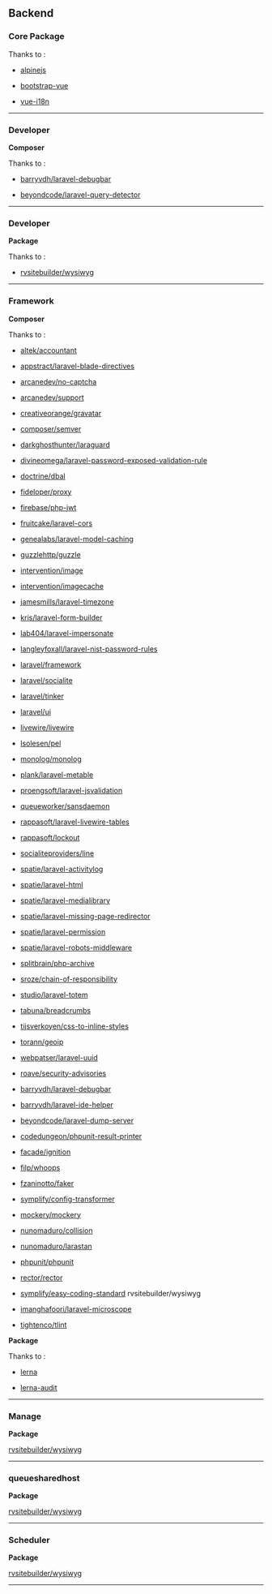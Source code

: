 ## Backend

### Core Package

Thanks to :

- [alpinejs](https://www.npmjs.com/package/alpinejs)

- [bootstrap-vue](https://www.npmjs.com/package/bootstrap-vue)

- [vue-i18n](https://www.npmjs.com/package/vue-i18n)

----------------------------------------------------------------------------------------

### Developer

**Composer**

Thanks to :

- [barryvdh/laravel-debugbar](https://packagist.org/packages/barryvdh/laravel-debugbar)

- [beyondcode/laravel-query-detector](https://packagist.org/packages/beyondcode/laravel-query-detector)

----------------------------------------------------------------------------------------

### Developer

**Package**

Thanks to : 

- [rvsitebuilder/wysiwyg](https://www.npmjs.com/package/rvsitebuilder/wysiwyg)

----------------------------------------------------------------------------------------

### Framework

**Composer**

Thanks to :

- [altek/accountant](https://packagist.org/packages/altek/accountant)

- [appstract/laravel-blade-directives](https://packagist.org/packages/appstract/laravel-blade-directives)

- [arcanedev/no-captcha](https://packagist.org/packages/arcanedev/no-captcha)

- [arcanedev/support](https://packagist.org/packages/arcanedev/support)

- [creativeorange/gravatar](https://packagist.org/packages/creativeorange/gravatar)

- [composer/semver](https://packagist.org/packages/composer/semver)

- [darkghosthunter/laraguard](https://packagist.org/packages/darkghosthunter/laraguard)

- [divineomega/laravel-password-exposed-validation-rule](https://packagist.org/packages/divineomega/laravel-password-exposed-validation-rule)

- [doctrine/dbal](https://packagist.org/packages/doctrine/dbal)

- [fideloper/proxy](https://packagist.org/packages/fideloper/proxy)

- [firebase/php-jwt](https://packagist.org/packages/firebase/php-jwt)

- [fruitcake/laravel-cors](https://packagist.org/packages/fruitcake/laravel-cors)

- [genealabs/laravel-model-caching](https://packagist.org/packages/genealabs/laravel-model-caching)

- [guzzlehttp/guzzle](https://packagist.org/packages/guzzlehttp/guzzle)

- [intervention/image](https://packagist.org/packages/intervention/image)

- [intervention/imagecache](https://packagist.org/packages/intervention/imagecache)

- [jamesmills/laravel-timezone](https://packagist.org/packages/jamesmills/laravel-timezone)

- [kris/laravel-form-builder](https://packagist.org/packages/kris/laravel-form-builder)

- [lab404/laravel-impersonate](https://packagist.org/packages/lab404/laravel-impersonate)

- [langleyfoxall/laravel-nist-password-rules](https://packagist.org/packages/langleyfoxall/laravel-nist-password-rules)

- [laravel/framework](https://packagist.org/packages/laravel/framework)

- [laravel/socialite](https://packagist.org/packages/laravel/socialite)

- [laravel/tinker](https://packagist.org/packages/laravel/tinker)

- [laravel/ui](https://packagist.org/packages/laravel/ui)

- [livewire/livewire](https://packagist.org/packages/livewire/livewire)

- [lsolesen/pel](https://packagist.org/packages/lsolesen/pel)

- [monolog/monolog](https://packagist.org/packages/monolog/monolog)

- [plank/laravel-metable](https://packagist.org/packages/plank/laravel-metable)

- [proengsoft/laravel-jsvalidation](https://packagist.org/packages/proengsoft/laravel-jsvalidation)

- [queueworker/sansdaemon](https://packagist.org/packages/queueworker/sansdaemon)

- [rappasoft/laravel-livewire-tables](https://packagist.org/packages/rappasoft/laravel-livewire-tables)

- [rappasoft/lockout](https://packagist.org/packages/rappasoft/lockout)

- [socialiteproviders/line](https://packagist.org/packages/socialiteproviders/line)

- [spatie/laravel-activitylog](https://packagist.org/packages/spatie/laravel-activitylog)

- [spatie/laravel-html](https://packagist.org/packages/spatie/laravel-html)

- [spatie/laravel-medialibrary](https://packagist.org/packages/spatie/laravel-medialibrary)

- [spatie/laravel-missing-page-redirector](https://packagist.org/packages/spatie/laravel-missing-page-redirector)

- [spatie/laravel-permission](https://packagist.org/packages/spatie/laravel-permission)

- [spatie/laravel-robots-middleware](https://packagist.org/packages/spatie/laravel-robots-middleware)

- [splitbrain/php-archive](https://packagist.org/packages/splitbrain/php-archive)

- [sroze/chain-of-responsibility](https://packagist.org/packages/sroze/chain-of-responsibility)

- [studio/laravel-totem](https://packagist.org/packages/studio/laravel-totem)

- [tabuna/breadcrumbs](https://packagist.org/packages/tabuna/breadcrumbs)

- [tijsverkoyen/css-to-inline-styles](https://packagist.org/packages/tijsverkoyen/css-to-inline-styles)

- [torann/geoip](https://packagist.org/packages/torann/geoip)

- [webpatser/laravel-uuid](https://packagist.org/packages/webpatser/laravel-uuid)

- [roave/security-advisories](https://packagist.org/packages/roave/security-advisories)

- [barryvdh/laravel-debugbar](https://packagist.org/packages/barryvdh/laravel-debugbar)

- [barryvdh/laravel-ide-helper](https://packagist.org/packages/barryvdh/laravel-ide-helper)

- [beyondcode/laravel-dump-server](https://packagist.org/packages/beyondcode/laravel-dump-server)

- [codedungeon/phpunit-result-printer](https://packagist.org/packages/codedungeon/phpunit-result-printer)

- [facade/ignition](https://packagist.org/packages/facade/ignition)

- [filp/whoops](https://packagist.org/packages/filp/whoops)

- [fzaninotto/faker](https://packagist.org/packages/fzaninotto/faker)

- [symplify/config-transformer](https://packagist.org/packages/symplify/config-transformer)

- [mockery/mockery](https://packagist.org/packages/mockery/mockery)

- [nunomaduro/collision](https://packagist.org/packages/nunomaduro/collision)

- [nunomaduro/larastan](https://packagist.org/packages/nunomaduro/larastan)

- [phpunit/phpunit](https://packagist.org/packages/phpunit/phpunit)

- [rector/rector](https://packagist.org/packages/rector/rector)

- [symplify/easy-coding-standard](https://packagist.org/packages/symplify/easy-coding-standard)
rvsitebuilder/wysiwyg

- [imanghafoori/laravel-microscope](https://packagist.org/packages/imanghafoori/laravel-microscope)

- [tightenco/tlint](https://packagist.org/packages/tightenco/tlint)

**Package**

Thanks to :

- [lerna](https://www.npmjs.com/package/lerna)

- [lerna-audit](https://www.npmjs.com/package/lerna-audit)

----------------------------------------------------------------------------------------

### Manage

**Package**

[rvsitebuilder/wysiwyg](https://www.npmjs.com/package/rvsitebuilder/wysiwyg)

----------------------------------------------------------------------------------------

### queuesharedhost

**Package**

[rvsitebuilder/wysiwyg](https://www.npmjs.com/package/rvsitebuilder/wysiwyg)

----------------------------------------------------------------------------------------

### Scheduler

**Package**

[rvsitebuilder/wysiwyg](https://www.npmjs.com/package/rvsitebuilder/wysiwyg)

----------------------------------------------------------------------------------------
